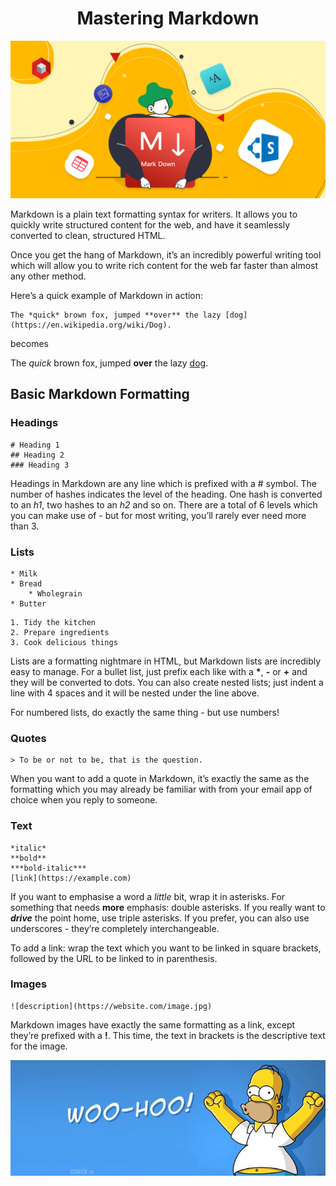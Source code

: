 # <center>Mastering Markdown</center>

![markdown](images/markdown.jpg)

Markdown is a plain text formatting syntax for writers. It allows you to quickly write structured content for the web, and have it seamlessly converted to clean, structured HTML.

Once you get the hang of Markdown, it’s an incredibly powerful writing tool which will allow you to write rich content for the web far faster than almost any other method.

Here’s a quick example of Markdown in action:

    The *quick* brown fox, jumped **over** the lazy [dog](https://en.wikipedia.org/wiki/Dog).

becomes

The *quick* brown fox, jumped **over** the lazy [dog](https://en.wikipedia.org/wiki/Dog).


## Basic Markdown Formatting

### Headings

    # Heading 1
    ## Heading 2
    ### Heading 3

Headings in Markdown are any line which is prefixed with a # symbol. The number of hashes indicates the level of the heading. One hash is converted to an *h1*, two hashes to an *h2* and so on. There are a total of 6 levels which you can make use of - but for most writing, you’ll rarely ever need more than 3.

### Lists

    * Milk
    * Bread
        * Wholegrain
    * Butter

</blankline>

    1. Tidy the kitchen
    2. Prepare ingredients
    3. Cook delicious things

Lists are a formatting nightmare in HTML, but Markdown lists are incredibly easy to manage. For a bullet list, just prefix each like with a **\***, **-** or **+** and they will be converted to dots. You can also create nested lists; just indent a line with 4 spaces and it will be nested under the line above.

For numbered lists, do exactly the same thing - but use numbers!

### Quotes

    > To be or not to be, that is the question.

When you want to add a quote in Markdown, it’s exactly the same as the formatting which you may already be familiar with from your email app of choice when you reply to someone.

### Text

    *italic*
    **bold**
    ***bold-italic***
    [link](https://example.com)

If you want to emphasise a word a *little* bit, wrap it in asterisks. For something that needs **more** emphasis: double asterisks. If you really want to ***drive*** the point home, use triple asterisks. If you prefer, you can also use underscores - they’re completely interchangeable.

To add a link: wrap the text which you want to be linked in square brackets, followed by the URL to be linked to in parenthesis.

### Images

    ![description](https://website.com/image.jpg)

Markdown images have exactly the same formatting as a link, except they’re prefixed with a **!**. This time, the text in brackets is the descriptive text for the image.

![woo-hoo](images/woo-hoo.jpg)
